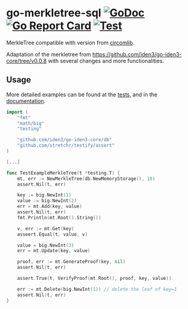 # go-merkletree-sql [![GoDoc](https://godoc.org/github.com/iden3/go-merkletree-sql/v2?status.svg)](https://godoc.org/github.com/iden3/go-merkletree-sql/v2) [![Go Report Card](https://goreportcard.com/badge/github.com/iden3/go-merkletree-sql/v2)](https://goreportcard.com/report/github.com/iden3/go-merkletree-sql/v2) [![Test](https://github.com/iden3/go-merkletree-sql/v2/workflows/Test/badge.svg)](https://github.com/iden3/go-merkletree-sql/v2/actions?query=workflow%3ATest)

MerkleTree compatible with version from [circomlib](https://github.com/iden3/circomlib).

Adaptation of the merkletree from https://github.com/iden3/go-iden3-core/tree/v0.0.8 with several changes and more functionalities.

## Usage
More detailed examples can be found at the [tests](https://github.com/iden3/go-merkletree-sql/v2/blob/master/merkletree_test.go), and in the [documentation](https://godoc.org/github.com/iden3/go-merkletree-sql/v2).

```go
import (
	"fmt"
	"math/big"
	"testing"

	"github.com/iden3/go-iden3-core/db"
	"github.com/stretchr/testify/assert"
)

[...]

func TestExampleMerkleTree(t *testing.T) {
	mt, err := NewMerkleTree(db.NewMemoryStorage(), 10)
	assert.Nil(t, err)

	key := big.NewInt(1)
	value := big.NewInt(2)
	err = mt.Add(key, value)
	assert.Nil(t, err)
	fmt.Println(mt.Root().String())

	v, err := mt.Get(key)
	asseert.Equal(t, value, v)

	value = big.NewInt(3)
	err = mt.Update(key, value)

	proof, err := mt.GenerateProof(key, nil)
	assert.Nil(t, err)

	assert.True(t, VerifyProof(mt.Root(), proof, key, value))

	err := mt.Delete(big.NewInt(1)) // delete the leaf of key=1
	assert.Nil(t, err)
}
```
